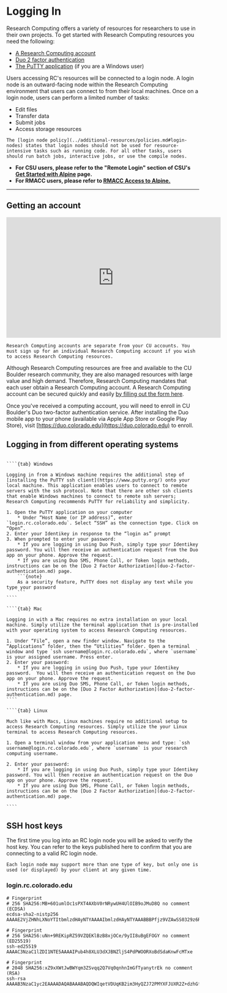 # Logging In

Research Computing offers a variety of resources for researchers to use in their own projects. To get started with Research Computing resources you need the following: 

- [A Research Computing account](https://rcamp.rc.colorado.edu/accounts/account-request/create/organization)
- [Duo 2 factor authentication](duo-2-factor-authentication.md)
- [The PuTTY application](https://www.putty.org/) (if you are a Windows user)  

Users accessing RC's resources will be connected to a login node. A login node is an outward-facing node within the Research Computing environment that users can connect to from their local machines. Once on a login node, users can perform a limited number of tasks:

+ Edit files
+ Transfer data
+ Submit jobs
+ Access storage resources  

```{important}  
The [login node policy](../additional-resources/policies.md#login-nodes) states that login nodes should not be used for resource-intensive tasks such as running code. For all other tasks, users should run batch jobs, interactive jobs, or use the compile nodes. 
```

+ **For CSU users, please refer to the "Remote Login" section of CSU's [Get Started with Alpine](https://it.colostate.edu/research-computing-and-cyberinfrastructure/compute/get-started-with-alpine/#) page.**  
+ **For RMACC users, please refer to [RMACC Access to Alpine.](rmacc.md)**

---

## Getting an account

<iframe width="560" height="315" src="https://www.youtube.com/embed/3kdW3EJS-OE" frameborder="0" allow="autoplay; encrypted-media" allowfullscreen></iframe>

```{important}
Research Computing accounts are separate from your CU accounts. You must sign up for an individual Research Computing account if you wish to access Research Computing resources.
```

Although Research Computing resources are free and available to the CU Boulder research community, they are also managed resources with large value and high demand. Therefore, Research Computing mandates that each user obtain a Research Computing account. A Research Computing account can be secured quickly and easily [by filling out the form here](https://rcamp.rc.colorado.edu/accounts/account-request/create/organization). 

Once you've received a computing account, you will need to enroll in CU Boulder's Duo two-factor authentication service. After installing the Duo 
mobile app to your phone (available via Apple App Store or Google Play Store), visit [https://duo.colorado.edu](https://duo.colorado.edu) to enroll. 

## Logging in from different operating systems
`````{tabs}

````{tab} Windows 

Logging in from a Windows machine requires the additional step of [installing the PuTTY ssh client](https://www.putty.org/) onto your local machine. This application enables users to connect to remote servers with the ssh protocol. Note that there are other ssh clients that enable Windows machines to connect to remote ssh servers; Research Computing recommends PuTTY for reliability and simplicity.

1. Open the PuTTY application on your computer
    * Under “Host Name (or IP address)”, enter `login.rc.colorado.edu`. Select “SSH” as the connection type. Click on “Open”.
2. Enter your Identikey in response to the “login as” prompt
3. When prompted to enter your password:
    * If you are logging in using Duo Push, simply type your Identikey password. You will then receive an authentication request from the Duo app on your phone. Approve the request.
    * If you are using Duo SMS, Phone Call, or Token login methods, instructions can be on the [Duo 2 Factor Authorization](duo-2-factor-authentication.md) page.
    ```{note}
    As a security feature, PuTTY does not display any text while you type your password
    ```
````

````{tab} Mac

Logging in with a Mac requires no extra installation on your local machine. Simply utilize the terminal application that is pre-installed with your operating system to access Research Computing resources. 

1. Under “File”, open a new finder window. Navigate to the “Applications” folder, then the “Utilities” folder. Open a terminal window and type `ssh username@login.rc.colorado.edu`, where `username` is your assigned username. Press enter.
2. Enter your password:
    * If you are logging in using Duo Push, type your Identikey password.  You will then receive an authentication request on the Duo app on your phone. Approve the request.
    * If you are using Duo SMS, Phone Call, or Token login methods, instructions can be on the [Duo 2 Factor Authorization](duo-2-factor-authentication.md) page.
````

````{tab} Linux

Much like with Macs, Linux machines require no additional setup to access Research Computing resources. Simply utilize the your Linux terminal to access Research Computing resources. 

1. Open a terminal window from your application menu and type: `ssh username@login.rc.colorado.edu`, where `username` is your research computing username.

2. Enter your password:
    * If you are logging in using Duo Push, simply type your Identikey password. You will then receive an authentication request on the Duo app on your phone. Approve the request.
    * If you are using Duo SMS, Phone Call, or Token login methods, instructions can be on the [Duo 2 Factor Authorization](duo-2-factor-authentication.md) page.

````
`````
## SSH host keys

The first time you log into an RC login node you will be asked to verify the host key. You can refer to the keys published here to confirm that you are connecting to a valid RC login node.

```{note}
Each login node may support more than one type of key, but only one is used (or displayed) by your client at any given time.
```

### login.rc.colorado.edu

```
# Fingerprint
# 256 SHA256:MB+601umlOc1sPXT4AXbV0rNRywUH4UlOIB9oJMuD8Q no comment (ECDSA)
ecdsa-sha2-nistp256 AAAAE2VjZHNhLXNoYTItbmlzdHAyNTYAAAAIbmlzdHAyNTYAAABBBPfjz9VZAwSS0329z6RNZQDNrN3vU1YcthmBRqQAgxmDxBVPJzhazEzKqigoWuuQDHNzfm+05xTOYAmcnL3V7tc=
```

```
# Fingerprint
# 256 SHA256:uNn+9REKipRZ59VZQEKlBzB8xjOCe/9yII8uBgEFOGY no comment (ED25519)
ssh-ed25519 AAAAC3NzaC1lZDI1NTE5AAAAIPub4h8XLU3dXJBNZljS4PdPWOORXoBdSdaKnwFcMTxe
```

```
# Fingerprint
# 2048 SHA256:xZ9xXWtJwBWYqm3ZSvqq2Q7Vq0qnhnImGfTyanytrEk no comment (RSA)
ssh-rsa AAAAB3NzaC1yc2EAAAADAQABAAABAQDQWIqetVDUqKB2im3HyQZJ72PMYXFJUXR2Z+dzhGfOERABAV6m0fKcVcPrBjX9SYR4QYbxR+Yu2bIDDxpK+PZs2sAy/LU4po9mZUN8VAWBE0rwgcEvKfbQriwyhkdqdjEEzbEN5FTx05iYMN2o2vpshmi3dUpHaKMZPI0bhQKmwjM3bf77gpxXWNANsGIag0SdX4bmiWYQhR+CnzUJUis9DVOpVNfN+Jtw4IgnuJedehkZi/z/v7JKvV26jIxXmdq6+VkRCpoVnL3pJkoU5e4vaSc4V5kvgfI9G4tj6BEDGsRgHXAcZXk+hLtNp2nj2VsSocWcOVkn85obSfnVwV/f
```
